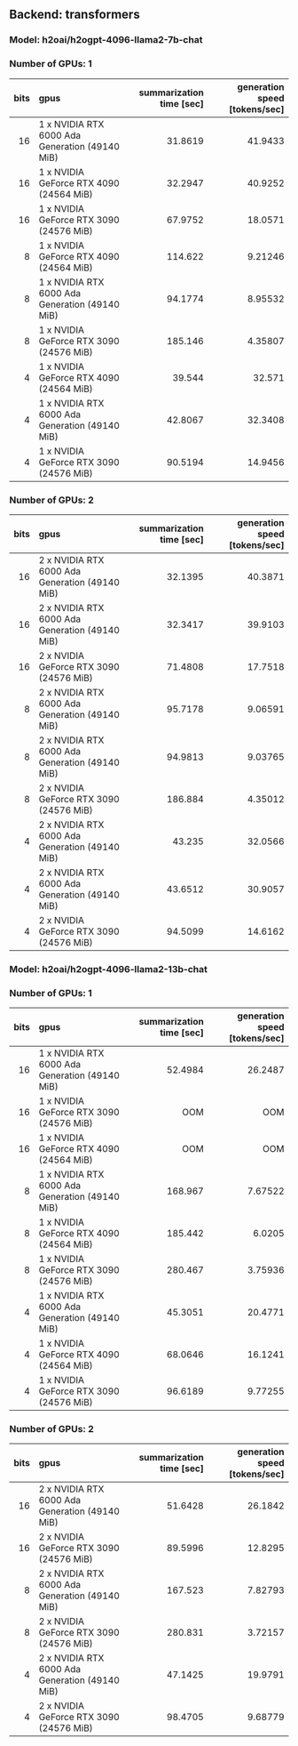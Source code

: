 ## Backend: transformers
### Model: h2oai/h2ogpt-4096-llama2-7b-chat
### Number of GPUs: 1
|   bits | gpus                                           |   summarization time [sec] |   generation speed [tokens/sec] |
|-------:|:-----------------------------------------------|---------------------------:|--------------------------------:|
|     16 | 1 x NVIDIA RTX 6000 Ada Generation (49140 MiB) |                    31.8619 |                        41.9433  |
|     16 | 1 x NVIDIA GeForce RTX 4090 (24564 MiB)        |                    32.2947 |                        40.9252  |
|     16 | 1 x NVIDIA GeForce RTX 3090 (24576 MiB)        |                    67.9752 |                        18.0571  |
|      8 | 1 x NVIDIA GeForce RTX 4090 (24564 MiB)        |                   114.622  |                         9.21246 |
|      8 | 1 x NVIDIA RTX 6000 Ada Generation (49140 MiB) |                    94.1774 |                         8.95532 |
|      8 | 1 x NVIDIA GeForce RTX 3090 (24576 MiB)        |                   185.146  |                         4.35807 |
|      4 | 1 x NVIDIA GeForce RTX 4090 (24564 MiB)        |                    39.544  |                        32.571   |
|      4 | 1 x NVIDIA RTX 6000 Ada Generation (49140 MiB) |                    42.8067 |                        32.3408  |
|      4 | 1 x NVIDIA GeForce RTX 3090 (24576 MiB)        |                    90.5194 |                        14.9456  |
### Number of GPUs: 2
|   bits | gpus                                           |   summarization time [sec] |   generation speed [tokens/sec] |
|-------:|:-----------------------------------------------|---------------------------:|--------------------------------:|
|     16 | 2 x NVIDIA RTX 6000 Ada Generation (49140 MiB) |                    32.1395 |                        40.3871  |
|     16 | 2 x NVIDIA RTX 6000 Ada Generation (49140 MiB) |                    32.3417 |                        39.9103  |
|     16 | 2 x NVIDIA GeForce RTX 3090 (24576 MiB)        |                    71.4808 |                        17.7518  |
|      8 | 2 x NVIDIA RTX 6000 Ada Generation (49140 MiB) |                    95.7178 |                         9.06591 |
|      8 | 2 x NVIDIA RTX 6000 Ada Generation (49140 MiB) |                    94.9813 |                         9.03765 |
|      8 | 2 x NVIDIA GeForce RTX 3090 (24576 MiB)        |                   186.884  |                         4.35012 |
|      4 | 2 x NVIDIA RTX 6000 Ada Generation (49140 MiB) |                    43.235  |                        32.0566  |
|      4 | 2 x NVIDIA RTX 6000 Ada Generation (49140 MiB) |                    43.6512 |                        30.9057  |
|      4 | 2 x NVIDIA GeForce RTX 3090 (24576 MiB)        |                    94.5099 |                        14.6162  |
### Model: h2oai/h2ogpt-4096-llama2-13b-chat
### Number of GPUs: 1
|   bits | gpus                                           |   summarization time [sec] |   generation speed [tokens/sec] |
|-------:|:-----------------------------------------------|---------------------------:|--------------------------------:|
|     16 | 1 x NVIDIA RTX 6000 Ada Generation (49140 MiB) |                    52.4984 |                        26.2487  |
|     16 | 1 x NVIDIA GeForce RTX 3090 (24576 MiB)        |                   OOM      |                       OOM       |
|     16 | 1 x NVIDIA GeForce RTX 4090 (24564 MiB)        |                   OOM      |                       OOM       |
|      8 | 1 x NVIDIA RTX 6000 Ada Generation (49140 MiB) |                   168.967  |                         7.67522 |
|      8 | 1 x NVIDIA GeForce RTX 4090 (24564 MiB)        |                   185.442  |                         6.0205  |
|      8 | 1 x NVIDIA GeForce RTX 3090 (24576 MiB)        |                   280.467  |                         3.75936 |
|      4 | 1 x NVIDIA RTX 6000 Ada Generation (49140 MiB) |                    45.3051 |                        20.4771  |
|      4 | 1 x NVIDIA GeForce RTX 4090 (24564 MiB)        |                    68.0646 |                        16.1241  |
|      4 | 1 x NVIDIA GeForce RTX 3090 (24576 MiB)        |                    96.6189 |                         9.77255 |
### Number of GPUs: 2
|   bits | gpus                                           |   summarization time [sec] |   generation speed [tokens/sec] |
|-------:|:-----------------------------------------------|---------------------------:|--------------------------------:|
|     16 | 2 x NVIDIA RTX 6000 Ada Generation (49140 MiB) |                    51.6428 |                        26.1842  |
|     16 | 2 x NVIDIA GeForce RTX 3090 (24576 MiB)        |                    89.5996 |                        12.8295  |
|      8 | 2 x NVIDIA RTX 6000 Ada Generation (49140 MiB) |                   167.523  |                         7.82793 |
|      8 | 2 x NVIDIA GeForce RTX 3090 (24576 MiB)        |                   280.831  |                         3.72157 |
|      4 | 2 x NVIDIA RTX 6000 Ada Generation (49140 MiB) |                    47.1425 |                        19.9791  |
|      4 | 2 x NVIDIA GeForce RTX 3090 (24576 MiB)        |                    98.4705 |                         9.68779 |
